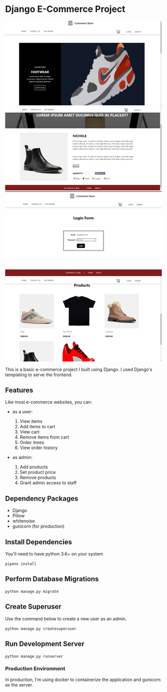 # Django E-Commerce Project

![Landing Page](static/Readme/home.png?raw=true "Optional Title")
![Product Detail](static/Readme/detailView.png?raw=true "Optional Title")
![Product Detail](static/Readme/login.png?raw=true "Optional Title")
![Product Detail](static/Readme/products.png?raw=true "Optional Title")

This is a basic e-commerce project I built using Django. I used Django's templating to serve the frontend. 

## Features

Like most e-commerce websites, you can:
  - as a user:
    1. View items 
    2. Add items to cart
    3. View cart
    4. Remove items from cart
    5. Order itmes
    6. View order history

  - as admin:
    1. Add products
    2. Set product price
    3. Remove products
    4. Grant admin access to staff

## Dependency Packages
 - Django
 - Pillow 
 - whitenoise 
 - gunicorn (for production)

## Install Dependencies
You'll need to have python 3.6+ on your system 

`pipenv install`

## Perform Database Migrations

`python manage.py migrate`

## Create Superuser
Use the command below to create a new user as an admin.

`python manage.py createsuperuser`

## Run Development Server
`python manage.py runserver`

### Production Environment
In production, I'm using docker to containerize the application and gunicorn as the server.
